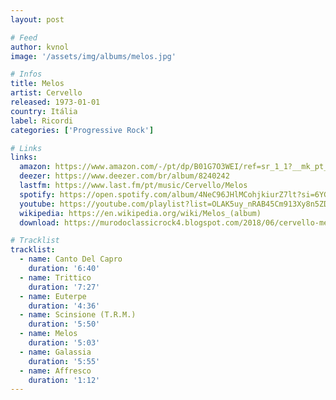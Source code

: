 ```yaml
---
layout: post

# Feed
author: kvnol
image: '/assets/img/albums/melos.jpg'

# Infos
title: Melos
artist: Cervello
released: 1973-01-01
country: Itália
label: Ricordi
categories: ['Progressive Rock']

# Links
links:
  amazon: https://www.amazon.com/-/pt/dp/B01G7O3WEI/ref=sr_1_1?__mk_pt_BR=%C3%85M%C3%85%C5%BD%C3%95%C3%91&dchild=1&keywords=cervello+melos&qid=1614746739&sr=8-1&tag=kvnol08-20
  deezer: https://www.deezer.com/br/album/8240242
  lastfm: https://www.last.fm/pt/music/Cervello/Melos
  spotify: https://open.spotify.com/album/4NeC96JHlMCohjkiurZ7lt?si=6YGrFCpYT5OUImCmrmyK5A
  youtube: https://youtube.com/playlist?list=OLAK5uy_nRAB45Cm913Xy8n5ZDqPaWLEe2ieeZ3kc
  wikipedia: https://en.wikipedia.org/wiki/Melos_(album)
  download: https://murodoclassicrock4.blogspot.com/2018/06/cervello-melos-1973.html

# Tracklist
tracklist:
  - name: Canto Del Capro
    duration: '6:40'
  - name: Trittico
    duration: '7:27'
  - name: Euterpe
    duration: '4:36'
  - name: Scinsione (T.R.M.)
    duration: '5:50'
  - name: Melos
    duration: '5:03'
  - name: Galassia
    duration: '5:55'
  - name: Affresco
    duration: '1:12'
---
```

